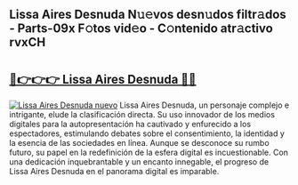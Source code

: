 ## Lissa Aires Desnuda N𝚞𝚎vos desn𝚞dos filtr𝚊dos - Parts-09x F𝚘tos vid𝚎o - C𝚘ntenido atr𝚊ctivo rvxCH

# <h2><a href="http://mb6dk5.tromn.icu/?c=Lissa+Aires+Desnuda">🔗👉👉👉 Lissa Aires Desnuda 🔗🔗</a></h2>

[![Lissa Aires Desnuda nuevo](https://i.imgur.com/pEAQMta.gif)](http://mb6dk5.tromn.icu/?c=Lissa+Aires+Desnuda)
Lissa Aires Desnuda, un personaje complejo e intrigante, elude la clasificación directa. Su uso innovador de los medios digitales para la autopresentación ha cautivado y enfurecido a los espectadores, estimulando debates sobre el consentimiento, la identidad y la esencia de las sociedades en línea. Aunque se desconoce su rumbo futuro, su papel en la redefinición de la esfera digital es incuestionable. Con una dedicación inquebrantable y un encanto innegable, el progreso de Lissa Aires Desnuda en el panorama digital es imparable.
